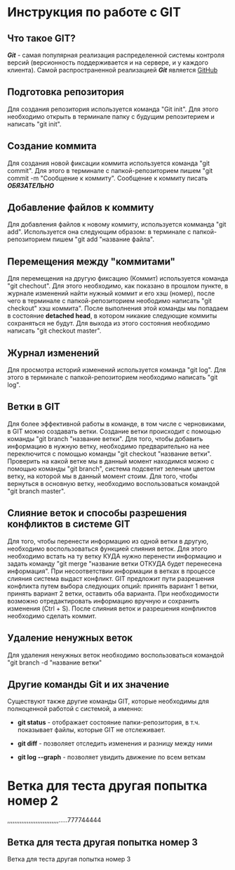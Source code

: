 # Инструкция по работе с GIT

## Что такое GIT? 
***Git*** - самая популярная реализация распределенной системы контроля версий (версионность поддерживается и на сервере, и у каждого клиента). Самой распространенной реализацией ***Git*** является [GitHub](https://github.com)

## Подготовка репозитория
Для создания репозитория используется команда "Git init". Для этого необходимо открыть в терминале папку с будущим репозитерием и написать "git init".

## Создание коммита
Для создания новой фиксации коммита используется команда "git commit". Для этого в терминале с папкой-репозиторием пишем "git commit -m "Сообщение к коммиту". Сообщение к коммиту писать ***ОБЯЗАТЕЛЬНО***

## Добавление файлов к коммиту
Для добавления файлов к новому коммиту, используется комманда "git add". Используется она следующим образом: в терминале с папкой-репозиторием пишем "git add "название файла".


## Перемещения между "коммитами"
Для перемещения на другую фиксацию (Коммит) используется команда "git chechout". Для этого необходимо, как показано в прошлом пункте, в журнале изменений найти нужный коммит и его хэш (номер), после чего в терминале с папкой-репозиторием неободимо написать "git checkout" хэш коммита". После выполнения этой команды мы попадаем в состояние **detached head**, в котором никакие следующие коммиты сохраняться не будут. Для выхода из этого состояния необходимо написать "git checkout master".

## Журнал изменений
Для просмотра историй изменений используется команда "git log". Для этого в терминале с папкой-репозиторием необходимо написать "git log".


## Ветки в GIT
Для более эффективной работы в команде, в том числе с черновиками, в GIT можно создавать ветки. 
Создание ветки происходит с помощью команды "git branch "название ветки". Для того, чтобы добавить информацию в нужную ветку, необходимо предварительно на нее переключится с помощью команды "git checkout "название ветки". Проверить на какой ветке мы в данный момент находимся можно с помощью команды "git branch", система подсветит зеленым цветом ветку, на которой мы в данный момент стоим. Для того, чтобы вернуться в основную ветку, необходимо воспользоваться командой "git branch master".


## Слияние веток и способы разрешения конфликтов в системе GIT
Для того, чтобы перенести информацию из одной ветки в другую, необходимо воспользоваться функцией слияния веток. Для этого необходимо встать на ту ветку КУДА нужно перенести информацию и задать команду "git merge "название ветки ОТКУДА будет перенесена информация". При несоответствии информации в ветках в процессе слияния система выдаст конфликт. GIT предложит пути разрешения конфликта путем выбора следующих опций: принять вариант 1 ветки, принять вариант 2 ветки, оставить оба варианта. При необходимости возможно отредактировать информацию вручную и сохранить изменения (Ctrl + S). После слияния веток и разрешения конфликтов необходимо сделать коммит. 

## Удаление ненужных веток
Для удаления ненужных веток необходимо воспользоваться командой "git branch -d "название ветки"

## Другие команды Git и их значение
Существуют также другие команды GIT, которые необходимы для полноценной работой с системой, а именно:

- **git status** - отображает состояние папки-репозитория, в т.ч. показывает файлы, которые GIT не отслеживает.

- **git diff** - позволяет отследить изменения и разницу между ними

- **git log --graph** - позволяет увидить движение по всем веткам 

# Ветка для теста другая попытка номер 2
,,,,,,,,,,,,,,,,,,,,,,,,,,,,,.....777744444


## Ветка для теста другая попытка номер 3
Ветка для теста другая попытка номер 3

